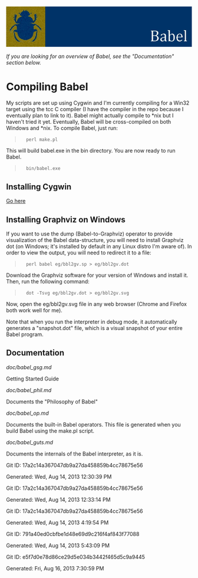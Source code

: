 ![](html/sacred_scarab.jpg)

_If you are looking for an overview of Babel, see the "Documentation" 
section below._

Compiling Babel 
===============

My scripts are set up using Cygwin and I'm currently compiling for a Win32 
target using the tcc C compiler (I have the compiler in the repo because I 
eventually plan to link to it). Babel might actually compile to *nix but I 
haven't tried it yet. Eventually, Babel will be cross-compiled on both
Windows and *nix. To compile Babel, just run:

>       perl make.pl

This will build babel.exe in the bin directory. You are now ready to run 
Babel. 

>       bin/babel.exe

Installing Cygwin
-----------------

[Go here](http://www.cygwin.com/install.html)

Installing Graphviz on Windows
------------------------------

If you want to use the dump (Babel-to-Graphviz) operator to provide 
visualization of the Babel data-structure, you will need to install 
Graphviz dot (on Windows; it's installed by default in any Linux 
distro I'm aware of). In order to view the output, you will need to 
redirect it to a file:

>       perl babel eg/bbl2gv.sp > eg/bbl2gv.dot

Download the Graphviz software for your version of Windows and install it. 
Then, run the following command:

>       dot -Tsvg eg/bbl2gv.dot > eg/bbl2gv.svg

Now, open the eg/bbl2gv.svg file in any web browser (Chrome and Firefox 
both work well for me).

Note that when you run the interpreter in debug mode, it automatically 
generates a "snapshot.dot" file, which is a visual snapshot of your entire 
Babel program.

Documentation
-------------

_doc/babel\_gsg.md_  

Getting Started Guide

_doc/babel\_phil.md_

Documents the "Philosophy of Babel"

_doc/babel\_op.md_

Documents the built-in Babel operators. This file is generated when you 
build Babel using the make.pl script.

_doc/babel\_guts.md_

Documents the internals of the Babel interpreter, as it is.



Git ID: 17a2c14a367047db9a27da458859b4cc78675e56

Generated: Wed, Aug 14, 2013 12:30:39 PM


Git ID: 17a2c14a367047db9a27da458859b4cc78675e56

Generated: Wed, Aug 14, 2013 12:33:14 PM


Git ID: 17a2c14a367047db9a27da458859b4cc78675e56

Generated: Wed, Aug 14, 2013  4:19:54 PM


Git ID: 791a40ed0cbfbe1d48e69d9c216f4af843f77088

Generated: Wed, Aug 14, 2013  5:43:09 PM


Git ID: e5f7d0e78d86ce29d5e034b3442f465d5c9a9445

Generated: Fri, Aug 16, 2013  7:30:59 PM

